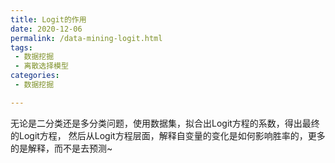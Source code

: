 ```yaml
---
title: Logit的作用
date: 2020-12-06
permalink: /data-mining-logit.html
tags:
 - 数据挖掘
 - 离散选择模型
categories:
 - 数据挖掘

---
```





无论是二分类还是多分类问题，使用数据集，拟合出Logit方程的系数，得出最终的Logit方程，
然后从Logit方程层面，解释自变量的变化是如何影响胜率的，更多的是解释，而不是去预测~

